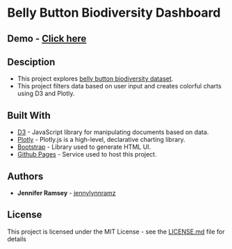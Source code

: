 # Belly Button Biodiversity Dashboard

## Demo - [Click here](https://jennylynnramz.github.io/plotly/StarterCode/)

## Desciption
* This project explores [belly button biodiversity dataset](https://github.com/jennylynnramz/plotly/blob/master/data/samples.json).
* This project filters data based on user input and creates colorful charts using D3 and Plotly.

## Built With

* [D3](https://d3js.org/) - JavaScript library for manipulating documents based on data.
* [Plotly](https://plotly.com/javascript/) - Plotly.js is a high-level, declarative charting library.
* [Bootstrap](https://getbootstrap.com/) - Library used to generate HTML UI. 
* [Github Pages](https://pages.github.com/) - Service used to host this project.


## Authors

* **Jennifer Ramsey** - [jennylynnramz](https://github.com/jennylynnramz)


## License

This project is licensed under the MIT License - see the [LICENSE.md](LICENSE.md) file for details
